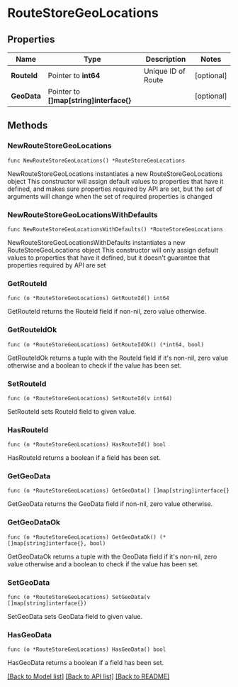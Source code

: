 # RouteStoreGeoLocations

## Properties

Name | Type | Description | Notes
------------ | ------------- | ------------- | -------------
**RouteId** | Pointer to **int64** | Unique ID of Route | [optional] 
**GeoData** | Pointer to **[]map[string]interface{}** |  | [optional] 

## Methods

### NewRouteStoreGeoLocations

`func NewRouteStoreGeoLocations() *RouteStoreGeoLocations`

NewRouteStoreGeoLocations instantiates a new RouteStoreGeoLocations object
This constructor will assign default values to properties that have it defined,
and makes sure properties required by API are set, but the set of arguments
will change when the set of required properties is changed

### NewRouteStoreGeoLocationsWithDefaults

`func NewRouteStoreGeoLocationsWithDefaults() *RouteStoreGeoLocations`

NewRouteStoreGeoLocationsWithDefaults instantiates a new RouteStoreGeoLocations object
This constructor will only assign default values to properties that have it defined,
but it doesn't guarantee that properties required by API are set

### GetRouteId

`func (o *RouteStoreGeoLocations) GetRouteId() int64`

GetRouteId returns the RouteId field if non-nil, zero value otherwise.

### GetRouteIdOk

`func (o *RouteStoreGeoLocations) GetRouteIdOk() (*int64, bool)`

GetRouteIdOk returns a tuple with the RouteId field if it's non-nil, zero value otherwise
and a boolean to check if the value has been set.

### SetRouteId

`func (o *RouteStoreGeoLocations) SetRouteId(v int64)`

SetRouteId sets RouteId field to given value.

### HasRouteId

`func (o *RouteStoreGeoLocations) HasRouteId() bool`

HasRouteId returns a boolean if a field has been set.

### GetGeoData

`func (o *RouteStoreGeoLocations) GetGeoData() []map[string]interface{}`

GetGeoData returns the GeoData field if non-nil, zero value otherwise.

### GetGeoDataOk

`func (o *RouteStoreGeoLocations) GetGeoDataOk() (*[]map[string]interface{}, bool)`

GetGeoDataOk returns a tuple with the GeoData field if it's non-nil, zero value otherwise
and a boolean to check if the value has been set.

### SetGeoData

`func (o *RouteStoreGeoLocations) SetGeoData(v []map[string]interface{})`

SetGeoData sets GeoData field to given value.

### HasGeoData

`func (o *RouteStoreGeoLocations) HasGeoData() bool`

HasGeoData returns a boolean if a field has been set.


[[Back to Model list]](../README.md#documentation-for-models) [[Back to API list]](../README.md#documentation-for-api-endpoints) [[Back to README]](../README.md)


